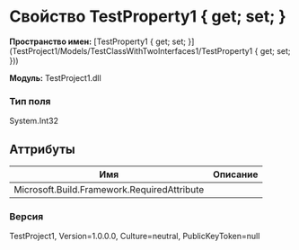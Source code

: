# Свойство TestProperty1 { get; set; }

**Пространство имен:** [TestProperty1 { get; set; }](TestProject1/Models/TestClassWithTwoInterfaces1/TestProperty1 { get; set; }))

**Модуль:** TestProject1.dll
### Тип поля
System.Int32

## Аттрибуты
| Имя | Описание |
| --- | -------- |
| Microsoft.Build.Framework.RequiredAttribute |  |

### Версия
TestProject1, Version=1.0.0.0, Culture=neutral, PublicKeyToken=null
